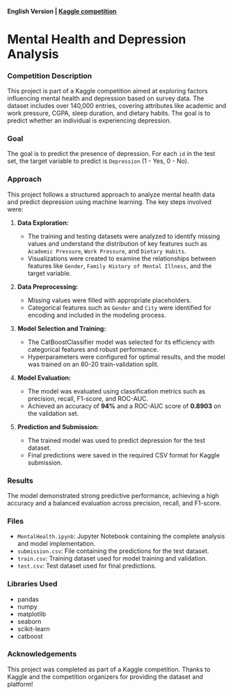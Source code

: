 #### English Version | [Kaggle competition](https://www.kaggle.com/competitions/playground-series-s4e11)

# Mental Health and Depression Analysis

### Competition Description

This project is part of a Kaggle competition aimed at exploring factors influencing mental health and depression based on survey data. The dataset includes over 140,000 entries, covering attributes like academic and work pressure, CGPA, sleep duration, and dietary habits. The goal is to predict whether an individual is experiencing depression.

### Goal

The goal is to predict the presence of depression. For each `id` in the test set, the target variable to predict is `Depression` (1 - Yes, 0 - No).

### Approach

This project follows a structured approach to analyze mental health data and predict depression using machine learning. The key steps involved were:

1. **Data Exploration:**
   - The training and testing datasets were analyzed to identify missing values and understand the distribution of key features such as `Academic Pressure`, `Work Pressure`, and `Dietary Habits`.
   - Visualizations were created to examine the relationships between features like `Gender`, `Family History of Mental Illness`, and the target variable.

2. **Data Preprocessing:**
   - Missing values were filled with appropriate placeholders.
   - Categorical features such as `Gender` and `City` were identified for encoding and included in the modeling process.

3. **Model Selection and Training:**
   - The CatBoostClassifier model was selected for its efficiency with categorical features and robust performance.
   - Hyperparameters were configured for optimal results, and the model was trained on an 80-20 train-validation split.

4. **Model Evaluation:**
   - The model was evaluated using classification metrics such as precision, recall, F1-score, and ROC-AUC.
   - Achieved an accuracy of **94%** and a ROC-AUC score of **0.8903** on the validation set.

5. **Prediction and Submission:**
   - The trained model was used to predict depression for the test dataset.
   - Final predictions were saved in the required CSV format for Kaggle submission.

### Results

The model demonstrated strong predictive performance, achieving a high accuracy and a balanced evaluation across precision, recall, and F1-score.

### Files

- `MentalHealth.ipynb`: Jupyter Notebook containing the complete analysis and model implementation.
- `submission.csv`: File containing the predictions for the test dataset.
- `train.csv`: Training dataset used for model training and validation.
- `test.csv`: Test dataset used for final predictions.

### Libraries Used

- pandas
- numpy
- matplotlib
- seaborn
- scikit-learn
- catboost

### Acknowledgements

This project was completed as part of a Kaggle competition. Thanks to Kaggle and the competition organizers for providing the dataset and platform!
